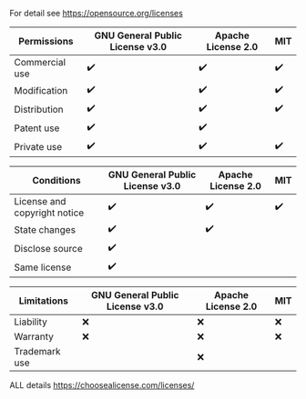 For detail see https://opensource.org/licenses

Permissions | GNU General Public License v3.0 | Apache License 2.0 | MIT
----------- | ------------------------------- | ------------------ | ---
Commercial use | :heavy_check_mark: | :heavy_check_mark: | :heavy_check_mark:
Modification | :heavy_check_mark: | :heavy_check_mark: | :heavy_check_mark:
Distribution | :heavy_check_mark: | :heavy_check_mark: | :heavy_check_mark:
Patent use | :heavy_check_mark: | :heavy_check_mark: | 
Private use | :heavy_check_mark: | :heavy_check_mark: | :heavy_check_mark:

Conditions | GNU General Public License v3.0 | Apache License 2.0 | MIT
---------- | ------------------------------- | ------------------ | ---
License and copyright notice | :heavy_check_mark: | :heavy_check_mark: | :heavy_check_mark:
State changes | :heavy_check_mark: | :heavy_check_mark: | 
Disclose source | :heavy_check_mark: | | 
Same license | :heavy_check_mark: | | 

Limitations | GNU General Public License v3.0 | Apache License 2.0 | MIT
----------- | ------------------------------- | ------------------ | ---
 Liability | :x: | :x: | :x:
 Warranty | :x: | :x: | :x:
 Trademark use | | :x:
 
 ALL details
 https://choosealicense.com/licenses/
